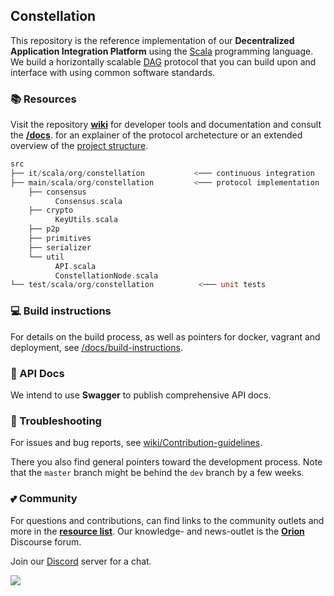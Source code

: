 ## Constellation
This repository is the reference implementation of our **Decentralized Application Integration Platform** using the 
[Scala](https://www.scala-lang.org/)
programming language. We build a horizontally scalable 
[DAG](https://en.wikipedia.org/wiki/Directed_acyclic_graph) 
protocol that you can build upon and interface with using common software standards.

### :books: Resources
Visit the repository
[**wiki**](https://github.com/Constellation-Labs/constellation/wiki) 
for developer tools and documentation and consult the 
[**/docs**](https://github.com/Constellation-Labs/constellation/docs/).
for an explainer of the protocol archetecture or an extended overview of the 
[project structure](https://github.com/Constellation-Labs/constellation/docs/directory-tree/).

```scala
src
├── it/scala/org/constellation           <─── continuous integration
├── main/scala/org/constellation         <─── protocol implementation
    ├── consensus
          Consensus.scala
    ├── crypto
          KeyUtils.scala
    ├── p2p
    ├── primitives
    ├── serializer
    └── util
          API.scala
          ConstellationNode.scala
└── test/scala/org/constellation          <─── unit tests
```

### :computer: Build instructions
For details on the build process, as well as pointers for docker, vagrant and deployment, see [/docs/build-instructions](https://github.com/Constellation-Labs/constellation/blob/developer/nikolaj/add-docs/docs/build-instructions.md).

### :green_book: API Docs
We intend to use **Swagger** to publish comprehensive API docs.

### :rotating_light: Troubleshooting
For issues and bug reports, see [wiki/Contribution-guidelines](https://github.com/Constellation-Labs/constellation/wiki/Contribution-guidelines). 

There you also find general pointers toward the development process. Note that the `master` branch might be behind the `dev` branch by a few weeks.

### :two_hearts: Community
For questions and contributions, can find links to the community outlets and more in the 
[**resource list**](https://github.com/Constellation-Labs/awesome-constellation). 
Our knowledge- and news-outlet is the 
[**Orion**](https://orion.constellationlabs.io/) 
Discourse forum. 

Join our [Discord](https://discordapp.com/invite/KMSmXbV) server for a chat. 

  <a href="https://discordapp.com/invite/KMSmXbV">
	  <img src="https://img.shields.io/badge/chat-discord-brightgreen.svg"/>
  </a>
